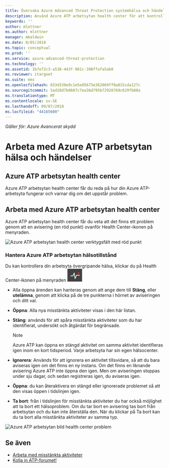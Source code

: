 ```yaml
---
title: Övervaka Azure Advanced Threat Protection systemhälsa och händelser | Microsoft Docs
description: Använd Azure ATP arbetsytan health center för att kontrollera hur Azure ATP-tjänsten fungerar och bli informerad om potentiella problem och granska händelser i Loggboken.
keywords: ''
author: mlottner
ms.author: mlottner
manager: mbaldwin
ms.date: 8/05/2018
ms.topic: conceptual
ms.prod: ''
ms.service: azure-advanced-threat-protection
ms.technology: ''
ms.assetid: 1b7e72c3-a538-443f-981c-398ffafa5ab8
ms.reviewer: itargoet
ms.suite: ems
ms.openlocfilehash: 033d338e9c1e5e85673e362069ff0a815cda127c
ms.sourcegitcommit: 5ad28d7b0607c7ea36d795b72928769c629fb80a
ms.translationtype: MT
ms.contentlocale: sv-SE
ms.lasthandoff: 09/07/2018
ms.locfileid: "44165600"
---
```

*Gäller för: Azure Avancerat skydd*


# <a name="working-with-azure-atp-workspace-health-and-events"></a>Arbeta med Azure ATP arbetsytan hälsa och händelser

## <a name="azure-atp-workspace-health-center"></a>Azure ATP arbetsytan health center 

Azure ATP arbetsytan health center får du reda på hur din Azure ATP-arbetsyta fungerar och varnar dig om det uppstår problem.

## <a name="working-with-the-azure-atp-workspace-health-center"></a>Arbeta med Azure ATP arbetsytan health center

Azure ATP arbetsytan health center får du veta att det finns ett problem genom att en avisering (en röd punkt) ovanför Health Center-ikonen på menyraden.

![Azure ATP arbetsytan health center verktygsfält med röd punkt](media/atp-health-bar.png)

### <a name="managing-azure-atp-workspace-health"></a>Hantera Azure ATP arbetsytan hälsotillstånd
Du kan kontrollera din arbetsyta övergripande hälsa, klickar du på Health Center-ikonen på menyraden ![Azure ATP arbetsytan health center-ikonen](media/atp-red-dot.png)

-   Alla öppna ärenden kan hanteras genom att ange dem till **Stäng**, eller **utelämna**, genom att klicka på de tre punkterna i hörnet av aviseringen och ditt val.

-   **Öppna**: Alla nya misstänkta aktiviteter visas i den här listan.

-   **Stäng**: används för att spåra misstänkta aktiviteter som du har identifierat, undersökt och åtgärdat för begränsade.

    > [!NOTE]
    > Azure ATP kan öppna en stängd aktivitet om samma aktivitet identifieras igen inom en kort tidsperiod.
    > Varje arbetsyta har sin egen hälsocenter.

-   **Ignorera**: Används för att ignorera en aktivitet tillsvidare, så att du bara aviseras igen om det finns en ny instans. Om det finns en liknande avisering Azure ATP inte öppna den igen. Men om aviseringen stoppas under sju dagar, och sedan registreras igen, du aviseras igen.

-   **Öppna**: du kan återaktivera en stängd eller ignorerade problemet så att den visas öppen i tidslinjen igen.

-   **Ta bort**: från i tidslinjen för misstänkta aktiviteter du har också möjlighet att ta bort ett hälsoproblem. Om du tar bort en avisering tas bort från arbetsytan och du kan inte återställa den. När du klickar på Ta bort kan du ta bort alla misstänkta aktiviteter av samma typ.



![Azure ATP arbetsytan bild health center problem](media/atp-health-issue.png)






## <a name="see-also"></a>Se även

- [Arbeta med misstänkta aktiviteter](working-with-suspicious-activities.md)
- [Kolla in ATP-forumet!](https://aka.ms/azureatpcommunity)
